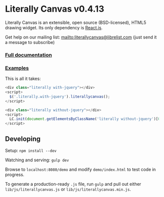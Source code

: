 Literally Canvas v0.4.13
========================

Literally Canvas is an extensible, open source (BSD-licensed), HTML5 drawing
widget. Its only dependency is [React.js](http://facebook.github.io/react/).

Get help on our mailing list:
[mailto:literallycanvas@librelist.com](literallycanvas@librelist.com) (just
send it a message to subscribe)

### [Full documentation](http://literallycanvas.com)

### [Examples](http://github.com/literallycanvas/literallycanvas-demos)

This is all it takes:

```javascript
<div class="literally with-jquery"></div>
<script>
  $('.literally.with-jquery').literallycanvas();
</script>

<div class="literally without-jquery"></div>
<script>
  LC.init(document.getElementsByClassName('literally without-jquery')[0]);
</script>
```

Developing
----------

Setup: `npm install --dev`

Watching and serving: `gulp dev`

Browse to `localhost:8080/demo` and modify `demo/index.html` to test code
in progress.

To generate a production-ready `.js` file, run `gulp` and pull out either
`lib/js/literallycanvas.js` or `lib/js/literallycanvas.min.js`.
